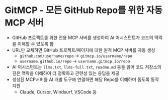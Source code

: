 # GitMCP - 모든 GitHub Repo를 위한 자동 MCP 서버 


* GitHub 프로젝트를 위한 전용 MCP 서버를 생성하여 AI 어시스턴트가 코드의 맥락을 이해할 수 있도록 함
* URL만 교체하면 GitHub 프로젝트/페이지에 대한 원격 MCP 서버를 자동 생성
  + `github.com/username/repo` → `gitmcp.io/username/repo`
  + `username.github.io/repo` → `username.gitmcp.io/repo`
* AI 어시스턴트는 `llms.txt`, `llms-full.txt`, `readme.md` 등을 읽어 코드 저장소의 깊은 맥락을 이해하여 더 정확하고 관련성 있는 응답을 제공
* 생성된 MCP서버를 AI 개발 도구에 연결하면 해당 Repo를 이해하며 돕도록 동작 지원
  + Claude, Cursor, Windsurf, VSCode 등

